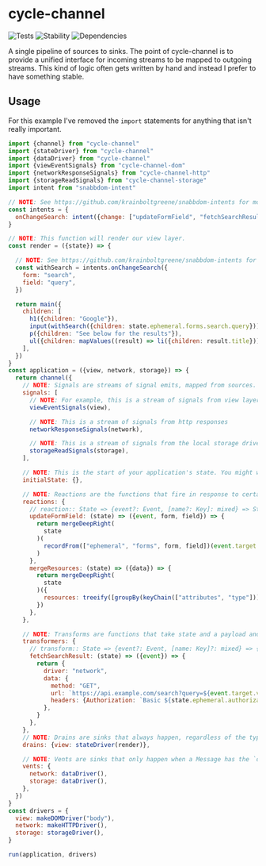 # cycle-channel

![Tests][BADGE_TRAVIS]
![Stability][BADGE_STABILITY]
![Dependencies][BADGE_DEPENDENCY]

A single pipeline of sources to sinks. The point of cycle-channel is to provide a unified interface for incoming streams to be mapped to outgoing streams. This kind of logic often gets written by hand and instead I prefer to have something stable.


## Usage

For this example I've removed the `import` statements for anything that isn't really important.


``` javascript
import {channel} from "cycle-channel"
import {stateDriver} from "cycle-channel"
import {dataDriver} from "cycle-channel"
import {viewEventSignals} from "cycle-channel-dom"
import {networkResponseSignals} from "cycle-channel-http"
import {storageReadSignals} from "cycle-channel-storage"
import intent from "snabbdom-intent"

// NOTE: See https://github.com/krainboltgreene/snabbdom-intents for more information
const intents = {
  onChangeSearch: intent({change: ["updateFormField", "fetchSearchResult"]})
}

// NOTE: This function will render our view layer.
const render = ({state}) => {

  // NOTE: See https://github.com/krainboltgreene/snabbdom-intents for more information
  const withSearch = intents.onChangeSearch({
    form: "search",
    field: "query",
  })

  return main({
    children: [
      h1({children: "Google"}),
      input(withSearch({children: state.ephemeral.forms.search.query})),
      p({children: "See below for the results"}),
      ul({children: mapValues((result) => li({children: result.title}))(state.resources.results)}),
    ],
  })
}
const application = ({view, network, storage}) => {
  return channel({
    // NOTE: Signals are streams of signal emits, mapped from sources. The below functions each know how to turn a native event from that source into a standardized signal that can be reacted to or transformed into a message.
    signals: [
      // NOTE: For example, this is a stream of signals from view layer events
      viewEventSignals(view),

      // NOTE: This is a stream of signals from http responses
      networkResponseSignals(network),

      // NOTE: This is a stream of signals from the local storage driver
      storageReadSignals(storage),
    ],

    // NOTE: This is the start of your application's state. You might want something more complicated than this.
    initialState: {},

    // NOTE: Reactions are the functions that fire in response to certain signals. They receive the current state and the payload). They return the next state:
    reactions: {
      // reaction:: State => {event?: Event, [name?: Key]: mixed} => State
      updateFormField: (state) => ({event, form, field}) => {
        return mergeDeepRight(
          state
        )(
          recordFrom(["ephemeral", "forms", form, field])(event.target.value)
        )
      },
      mergeResources: (state) => ({data}) => {
        return mergeDeepRight(
          state
        )({
          resources: treeify([groupBy(keyChain(["attributes", "type"])), indexBy(key("id"))])(data)
        })
      },
    },

    // NOTE: Transforms are functions that take state and a payload and turn them into transmissions meant for drivers. For example, you may want a button press to trigger a http request. They must return a Transmission:
    transformers: {
      // transform:: State => {event?: Event, [name: Key]?: mixed} => {driver: string, data: mixed}
      fetchSearchResult: (state) => ({event}) => {
        return {
          driver: "network",
          data: {
            method: "GET",
            url: `https://api.example.com/search?query=${event.target.value}`,
            headers: {Authorization: `Basic ${state.ephemeral.authorization}`},
          },
        }
      },
    },
    // NOTE: Drains are sinks that always happen, regardless of the type of message. Views are a good example, because state might have changed
    drains: {view: stateDriver(render)},

    // NOTE: Vents are sinks that only happen when a Message has the `driver` property of the same name as the key, so a the above search request would go down the network sink.
    vents: {
      network: dataDriver(),
      storage: dataDriver(),
    },
  })
}
const drivers = {
  view: makeDOMDriver("body"),
  network: makeHTTPDriver(),
  storage: storageDriver(),
}

run(application, drivers)
```

[BADGE_TRAVIS]: https://img.shields.io/travis/krainboltgreene/cycle-channel.svg?maxAge=2592000&style=flat-square
[BADGE_STABILITY]: https://img.shields.io/badge/stability-strong-green.svg?maxAge=2592000&style=flat-square
[BADGE_DEPENDENCY]: https://img.shields.io/david/krainboltgreene/cycle-channel.svg?maxAge=2592000&style=flat-square

